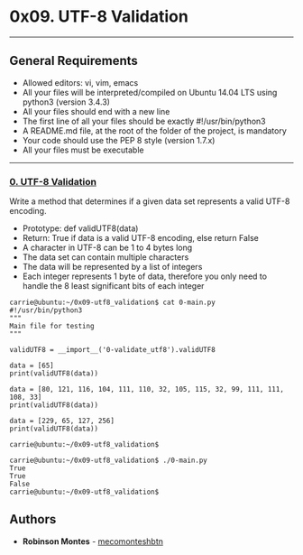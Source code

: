# 0x09. UTF-8 Validation

---
## General Requirements
*    Allowed editors: vi, vim, emacs
*    All your files will be interpreted/compiled on Ubuntu 14.04 LTS using python3 (version 3.4.3)
*    All your files should end with a new line
*    The first line of all your files should be exactly #!/usr/bin/python3
*    A README.md file, at the root of the folder of the project, is mandatory
*    Your code should use the PEP 8 style (version 1.7.x)
*    All your files must be executable

---
### [0. UTF-8 Validation](./0-validate_utf8.py)
Write a method that determines if a given data set represents a valid UTF-8 encoding.
*    Prototype: def validUTF8(data)
*    Return: True if data is a valid UTF-8 encoding, else return False
*    A character in UTF-8 can be 1 to 4 bytes long
*    The data set can contain multiple characters
*    The data will be represented by a list of integers
*    Each integer represents 1 byte of data, therefore you only need to handle the 8 least significant bits of each integer
```
carrie@ubuntu:~/0x09-utf8_validation$ cat 0-main.py
#!/usr/bin/python3
"""
Main file for testing
"""

validUTF8 = __import__('0-validate_utf8').validUTF8

data = [65]
print(validUTF8(data))

data = [80, 121, 116, 104, 111, 110, 32, 105, 115, 32, 99, 111, 111, 108, 33]
print(validUTF8(data))

data = [229, 65, 127, 256]
print(validUTF8(data))

carrie@ubuntu:~/0x09-utf8_validation$

carrie@ubuntu:~/0x09-utf8_validation$ ./0-main.py
True
True
False
carrie@ubuntu:~/0x09-utf8_validation$
```
## Authors

* **Robinson Montes** - [mecomonteshbtn](https://github.com/mecomonteshbtn)
